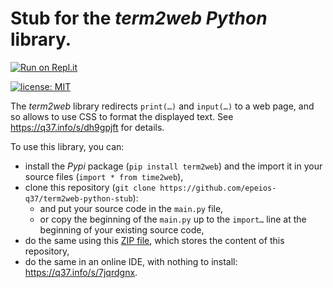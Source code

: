 # Stub for the *term2web* *Python* library.


[![Run on Repl.it](https://q37.info/s/kpm7xhfm.png)](https://q37.info/s/7jqrdgnx)

[![license: MIT](https://img.shields.io/github/license/epeios-q37/term2web-python-stub?color=yellow&style=for-the-badge)](https://github.com/epeios-q37/term2web-python-stub/blob/master/LICENSE)


The *term2web* library redirects `print(…)` and `input(…)` to a web page, and so allows to use CSS to format the displayed text. See https://q37.info/s/dh9gpjft for details.

To use this library, you can:

- install the *Pypi* package (`pip install term2web`) and the import it in your source files (`import * from time2web`),
- clone this repository (`git clone https://github.com/epeios-q37/term2web-python-stub`):
  - and put your source code in the `main.py` file,
  - or copy the beginning of the `main.py` up to the `import…` line at the beginning of your existing source code,
- do the same using this [ZIP file](https://q37.info/s/pkcp7qxh), which stores the content of this repository,
- do the same in an online IDE, with nothing to install: <https://q37.info/s/7jqrdgnx>.
